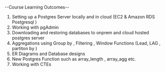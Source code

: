 --Course Learning Outcomes--

1. Setting up a Postgres Server locally and in cloud (EC2 & Amazon RDS Postgresql ) 
2. Working with pgAdmin
3. Downloading and restoring databases to onprem and cloud hosted postgres server 
4. Aggregations using Group by , Filtering , Window Functions (Lead, LAG , partiton by ) 
5. ER Diagrams and Database designs 
6. New Postgres Function such as array_length , array_agg etc.
7. Working with CTEs

